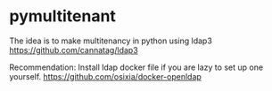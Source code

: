 # pymultitenant

The idea is to make multitenancy in python using ldap3 https://github.com/cannatag/ldap3

Recommendation: Install ldap docker file if you are lazy to set up one yourself. https://github.com/osixia/docker-openldap
